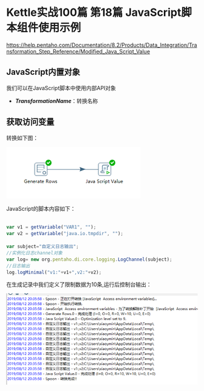 # Kettle实战100篇 第18篇 JavaScript脚本组件使用示例

https://help.pentaho.com/Documentation/8.2/Products/Data_Integration/Transformation_Step_Reference/Modified_Java_Script_Value

## JavaScript内置对象

我们可以在JavaScript脚本中使用内部API对象

- **_TransformationName_**：转换名称

## 获取访问变量

转换如下图：

![](kia-JsCp-1.png)

JavaScript的脚本内容如下：

```javascript

var v1 = getVariable("VAR1", "");
var v2 = getVariable("java.io.tmpdir", "");

var subject="自定义日志输出";
//实例化日志channel对象
var log= new org.pentaho.di.core.logging.LogChannel(subject);
//日志输出
log.logMinimal("v1:"+v1+",v2:"+v2);

```

在生成记录中我们定义了限制数据为10条,运行后控制台输出：

![](kia-JsCp-2.png)


